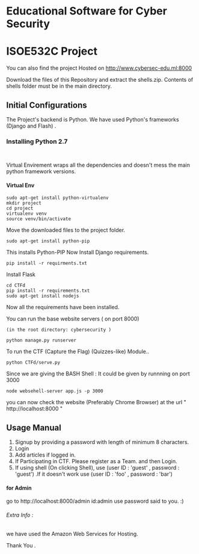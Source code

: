 # Educational Software for Cyber Security
# ISOE532C Project
You can also find the project Hosted on http://www.cybersec-edu.ml:8000


Download the files of this Repository and extract the shells.zip. Contents of shells folder must be in the main directory.
## Initial Configurations
The Project's backend is Python.
We have used Python's frameworks (Django and Flash) .

### Installing Python 2.7
``` sudo apt-get install python
        
```

Virtual Envirement wraps all the dependencies and doesn't mess the main python framework versions.
#### Virtual Env
```
sudo apt-get install python-virtualenv
mkdir project
cd project
virtualenv venv
source venv/bin/activate
```
Move the downloaded files to the project folder.
```
sudo apt-get install python-pip
```
This installs Python-PIP
Now Install Django requirements.
```
pip install -r requirments.txt

```
Install Flask
```
cd CTFd
pip install -r requirements.txt
sudo apt-get install nodejs
```
Now all the requirements have been installed.

You can run the base website servers  (  on port 8000)
```
(in the root directory: cybersecurity ) 

python manage.py runserver
```
To run the CTF (Capture the Flag) (Quizzes-like) Module..
```
python CTFd/serve.py
```
Since we are giving the BASH Shell : It could be given by runnning on port 3000
```
node websehell-server app.js -p 3000
```

you can now check the website (Preferably Chrome Browser)
at the url  "  http://localhost:8000 "
## Usage Manual
1. Signup by providing a password with length of minimum 8 characters.
2. Login
3. Add articles if logged in.
4. If Participating in CTF. Please register as a Team. and then Login.
5. If using shell (On clicking Shell),  use  (user ID : 'guest' , password : 'guest') .If it doesn't work use (user ID : 'foo' , password : 'bar') 

#### for Admin 
go to  http://localhost:8000/admin
        id:admin
        use password said to you. :)
       
###### Extra Info : 
we have used the Amazon Web Services for Hosting.

Thank You .
